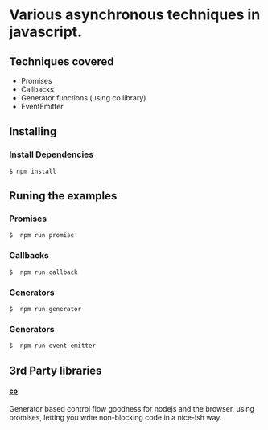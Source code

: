 # Various asynchronous techniques in javascript.
## Techniques covered
* Promises
* Callbacks
* Generator functions (using co library)
* EventEmitter

## Installing

### Install Dependencies

    $ npm install

## Runing the examples
### Promises
    $  npm run promise

### Callbacks
    $  npm run callback

### Generators
    $  npm run generator

### Generators
    $  npm run event-emitter

## 3rd Party libraries

#### [co](https://www.npmjs.com/package/co) 
Generator based control flow goodness for nodejs and the browser, using promises, letting you write non-blocking code in a nice-ish way.
